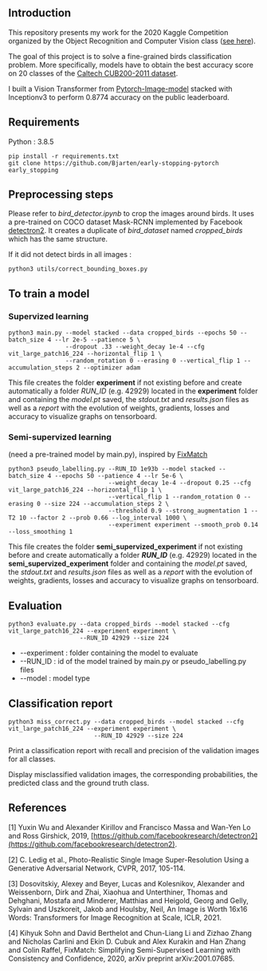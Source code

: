 ## Introduction

This repository presents my work for the 2020 Kaggle Competition organized 
by the Object Recognition and Computer Vision class ([see here](https://www.kaggle.com/c/mva-recvis-2020/leaderboard)).

The goal of this project is to solve a fine-grained birds classification problem. More specifically, models have to 
obtain the best accuracy score on 20 classes of the [Caltech CUB200-2011 dataset](http://www.vision.caltech.edu/visipedia/CUB-200-2011.html).

I built a Vision Transformer from [Pytorch-Image-model](https://github.com/rwightman/pytorch-image-models) stacked with Inceptionv3 to perform 0.8774 accuracy on 
the public leaderboard.
## Requirements

Python : 3.8.5
```
pip install -r requirements.txt
git clone https://github.com/Bjarten/early-stopping-pytorch early_stopping
```

## Preprocessing steps
Please refer to *bird_detector.ipynb* to crop the images around birds. It uses a pre-trained on COCO dataset Mask-RCNN implemented by Facebook [detectron2](https://github.com/facebookresearch/detectron2).
It creates a duplicate of *bird_dataset* named *cropped_birds* which has the same structure.

If it did not detect birds in all images :
```
python3 utils/correct_bounding_boxes.py 
```

## To train a model
### Supervized learning
```
python3 main.py --model stacked --data cropped_birds --epochs 50 --batch_size 4 --lr 2e-5 --patience 5 \
                --dropout .33 --weight_decay 1e-4 --cfg vit_large_patch16_224 --horizontal_flip 1 \
                --random_rotation 0 --erasing 0 --vertical_flip 1 --accumulation_steps 2 --optimizer adam
```
This file creates the folder **experiment** if not existing before and create automatically a folder *RUN_ID* (e.g. 42929)
located in the **experiment** folder and containing the *model.pt* saved, the *stdout.txt* and *results.json* files as well as
a *report* with the evolution of weights, gradients, losses and accuracy to visualize graphs on tensorboard.

### Semi-supervized learning 
(need a pre-trained model by main.py), inspired by [FixMatch](https://github.com/google-research/fixmatch)
```
python3 pseudo_labelling.py --RUN_ID 1e93b --model stacked --batch_size 4 --epochs 50 --patience 4 --lr 5e-6 \
                            --weight_decay 1e-4 --dropout 0.25 --cfg vit_large_patch16_224 --horizontal_flip 1 \
                            --vertical_flip 1 --random_rotation 0 --erasing 0 --size 224 --accumulation_steps 2 \
                            --threshold 0.9 --strong_augmentation 1 --T2 10 --factor 2 --prob 0.66 --log_interval 1000 \
                            --experiment experiment --smooth_prob 0.14 --loss_smoothing 1
```
This file creates the folder **semi_supervized_experiment** if not existing before and create automatically a folder ***RUN_ID*** (e.g. 42929)
located in the **semi_supervized_experiment** folder and containing the *model.pt* saved, the *stdout.txt* and *results.json* files as well as
a *report* with the evolution of weights, gradients, losses and accuracy to visualize graphs on tensorboard.



## Evaluation

```
python3 evaluate.py --data cropped_birds --model stacked --cfg vit_large_patch16_224 --experiment experiment \
                    --RUN_ID 42929 --size 224
```
- --experiment : folder containing the model to evaluate
- --RUN_ID : id of the model trained by main.py or pseudo_labelling.py files
- --model : model type

## Classification report

```
python3 miss_correct.py --data cropped_birds --model stacked --cfg vit_large_patch16_224 --experiment experiment \
                        --RUN_ID 42929 --size 224
```
Print a classification report with recall and precision of the validation images for all classes.

Display misclassified validation images, the corresponding probabilities, the predicted class and the ground truth class.

## References

<a id="1">[1]</a> 
Yuxin Wu and Alexander Kirillov and Francisco Massa and Wan-Yen Lo and Ross Girshick, 2019,
[https://github.com/facebookresearch/detectron2](https://github.com/facebookresearch/detectron2).

<a id="2">[2]</a> 
C. Ledig et al., 
Photo-Realistic Single Image Super-Resolution Using a Generative Adversarial Network, 
CVPR,
2017,
105-114.
 
<a id="3">[3]</a> 
Dosovitskiy, Alexey and Beyer, Lucas and Kolesnikov, Alexander and Weissenborn, Dirk and Zhai, Xiaohua and Unterthiner, Thomas and Dehghani, Mostafa and Minderer, Matthias and Heigold, Georg and Gelly, Sylvain and Uszkoreit, Jakob and Houlsby, Neil,
An Image is Worth 16x16 Words: Transformers for Image Recognition at Scale,
ICLR, 2021.

<a id="4">[4]</a> 
Kihyuk Sohn and David Berthelot and Chun-Liang Li and Zizhao Zhang and Nicholas Carlini and Ekin D. Cubuk and Alex Kurakin and Han Zhang and Colin Raffel,
FixMatch: Simplifying Semi-Supervised Learning with Consistency and Confidence, 2020,
arXiv preprint arXiv:2001.07685.


